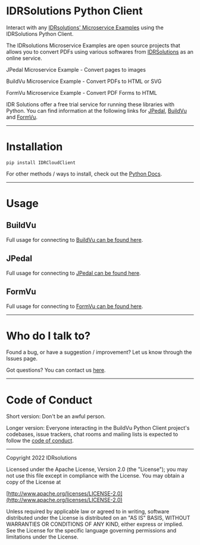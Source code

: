 # IDRSolutions Python Client #

Interact with any [IDRsolutions' Microservice Examples](https://github.com/idrsolutions/) using the IDRSolutions Python Client.

The IDRsolutions Microservice Examples are open source projects that allows you to
convert PDFs using various softwares from [IDRSolutions](https://www.idrsolutions.com/) as an online service.

JPedal Microservice Example - Convert pages to images

BuildVu Microservice Example - Convert PDFs to HTML or SVG

FormVu Microservice Example - Convert PDF Forms to HTML

IDR Solutions offer a free trial service for running these libraries with Python. You can
find information at the following links for [JPedal](https://www.idrsolutions.com/jpedal/), [BuildVu](https://www.idrsolutions.com/buildvu/) and [FormVu](https://www.idrsolutions.com/formvu/).

-----

# Installation #

```
pip install IDRCloudClient
```
For other methods / ways to install, check out the [Python Docs](https://packaging.python.org/tutorials/installing-packages).

-----

# Usage #

## BuildVu #

Full usage for connecting to [BuildVu can be found here](https://support.idrsolutions.com/buildvu/tutorials/cloud/).

## JPedal #

Full usage for connecting to [JPedal can be found here](https://support.idrsolutions.com/jpedal/tutorials/cloud/).

## FormVu #

Full usage for connecting to [FormVu can be found here](https://support.idrsolutions.com/formvu/tutorials/cloud/).

-----

# Who do I talk to? #

Found a bug, or have a suggestion / improvement? Let us know through the Issues page.

Got questions? You can contact us [here](https://idrsolutions.my.site.com/s/request).

-----

# Code of Conduct #

Short version: Don't be an awful person.

Longer version: Everyone interacting in the BuildVu Python Client project's codebases, issue trackers, chat rooms and mailing lists is expected to follow the [code of conduct](CODE_OF_CONDUCT.md).

-----

Copyright 2022 IDRsolutions

Licensed under the Apache License, Version 2.0 (the "License");
you may not use this file except in compliance with the License.
You may obtain a copy of the License at

[http://www.apache.org/licenses/LICENSE-2.0](http://www.apache.org/licenses/LICENSE-2.0)

Unless required by applicable law or agreed to in writing, software
distributed under the License is distributed on an "AS IS" BASIS,
WITHOUT WARRANTIES OR CONDITIONS OF ANY KIND, either express or implied.
See the License for the specific language governing permissions and
limitations under the License.
